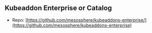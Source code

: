 ## Kubeaddon Enterprise or Catalog

- Repo: [https://github.com/mesosphere/kubeaddons-enterprise/](https://github.com/mesosphere/kubeaddons-enterprise)
